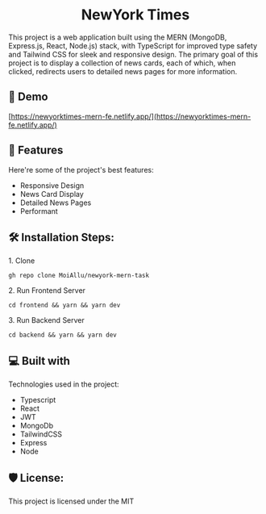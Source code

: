 <h1 align="center" id="title">NewYork Times</h1>

<p id="description">This project is a web application built using the MERN (MongoDB, Express.js, React, Node.js) stack, with TypeScript for improved type safety and Tailwind CSS for sleek and responsive design. The primary goal of this project is to display a collection of news cards, each of which, when clicked, redirects users to detailed news pages for more information.</p>

<h2>🚀 Demo</h2>

[https://newyorktimes-mern-fe.netlify.app/](https://newyorktimes-mern-fe.netlify.app/)

  
  
<h2>🧐 Features</h2>

Here're some of the project's best features:

*   Responsive Design
*   News Card Display
*   Detailed News Pages
*   Performant

<h2>🛠️ Installation Steps:</h2>

<p>1. Clone</p>

```
gh repo clone MoiAllu/newyork-mern-task
```

<p>2. Run Frontend Server</p>

```
cd frontend && yarn && yarn dev
```

<p>3. Run Backend Server</p>

```
cd backend && yarn && yarn dev
```

  
  
<h2>💻 Built with</h2>

Technologies used in the project:

*   Typescript
*   React
*   JWT
*   MongoDb
*   TailwindCSS
*   Express
*   Node

<h2>🛡️ License:</h2>

This project is licensed under the MIT
